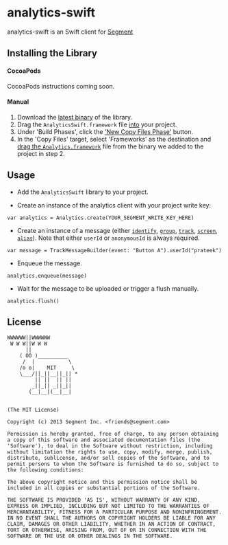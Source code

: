 # analytics-swift 

analytics-swift is an Swift client for [Segment](https://segment.com)

## Installing the Library

#### CocoaPods
CocoaPods instructions coming soon.

#### Manual
1. Download the [latest binary](https://github.com/segmentio/analytics-swift/releases) of the library.
2. Drag the `AnalyticsSwift.framework` file [into](https://cloudup.com/cBXYVa2ZmOL) your project.
3. Under 'Build Phases', click the ['New Copy Files Phase'](https://cloudup.com/c7pDwmlNnhq) button.
4. In the 'Copy Files' target, select 'Frameworks' as the destination and [drag the `Analytics.framework`](https://cloudup.com/cliU4MKF69U) file from the binary we added to the project in step 2.

## Usage
* Add the `AnalyticsSwift` library to your project.

* Create an instance of the analytics client with your project write key:

`var analytics = Analytics.create(YOUR_SEGMENT_WRITE_KEY_HERE)`

* Create an instance of a message (either [`identify`](https://segment.com/docs/libraries/http/#identify), [`group`](https://segment.com/docs/libraries/http/#group), [`track`](https://segment.com/docs/libraries/http/#track), [`screen`](https://segment.com/docs/libraries/http/#screen), [`alias`](https://segment.com/docs/libraries/http/#alias)). Note that either `userId` or `anonymousId` is always required.

`var message = TrackMessageBuilder(event: "Button A").userId("prateek")`

* Enqueue the message.

`analytics.enqueue(message)`

* Wait for the message to be uploaded or trigger a flush manually.

`analytics.flush()`

## License

```
WWWWWW||WWWWWW
 W W W||W W W
      ||
    ( OO )__________
     /  |           \
    /o o|    MIT     \
    \___/||_||__||_|| *
         || ||  || ||
        _||_|| _||_||
       (__|__|(__|__|


(The MIT License)

Copyright (c) 2013 Segment Inc. <friends@segment.com>

Permission is hereby granted, free of charge, to any person obtaining a copy of this software and associated documentation files (the 'Software'), to deal in the Software without restriction, including without limitation the rights to use, copy, modify, merge, publish, distribute, sublicense, and/or sell copies of the Software, and to permit persons to whom the Software is furnished to do so, subject to the following conditions:

The above copyright notice and this permission notice shall be included in all copies or substantial portions of the Software.

THE SOFTWARE IS PROVIDED 'AS IS', WITHOUT WARRANTY OF ANY KIND, EXPRESS OR IMPLIED, INCLUDING BUT NOT LIMITED TO THE WARRANTIES OF MERCHANTABILITY, FITNESS FOR A PARTICULAR PURPOSE AND NONINFRINGEMENT. IN NO EVENT SHALL THE AUTHORS OR COPYRIGHT HOLDERS BE LIABLE FOR ANY CLAIM, DAMAGES OR OTHER LIABILITY, WHETHER IN AN ACTION OF CONTRACT, TORT OR OTHERWISE, ARISING FROM, OUT OF OR IN CONNECTION WITH THE SOFTWARE OR THE USE OR OTHER DEALINGS IN THE SOFTWARE.
```
